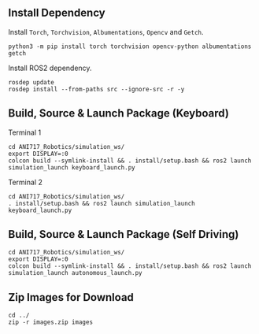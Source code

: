 ## Install Dependency
Install `Torch`, `Torchvision`, `Albumentations`, `Opencv` and `Getch`.<br/>
```
python3 -m pip install torch torchvision opencv-python albumentations getch
```
Install ROS2 dependency.<br/>
```
rosdep update
rosdep install --from-paths src --ignore-src -r -y
```

## Build, Source & Launch Package (Keyboard)
Terminal 1
```
cd ANI717_Robotics/simulation_ws/
export DISPLAY=:0
colcon build --symlink-install && . install/setup.bash && ros2 launch simulation_launch keyboard_launch.py
```

Terminal 2
```
cd ANI717_Robotics/simulation_ws/
. install/setup.bash && ros2 launch simulation_launch keyboard_launch.py
```

## Build, Source & Launch Package (Self Driving)
```
cd ANI717_Robotics/simulation_ws/
export DISPLAY=:0
colcon build --symlink-install && . install/setup.bash && ros2 launch simulation_launch autonomous_launch.py
```

## Zip Images for Download
```
cd ../
zip -r images.zip images
```
